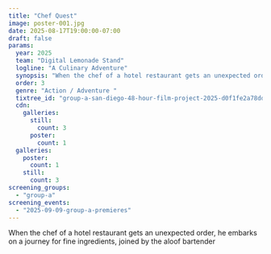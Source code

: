 ```yaml
---
title: "Chef Quest"
image: poster-001.jpg
date: 2025-08-17T19:00:00-07:00
draft: false
params:
  year: 2025
  team: "Digital Lemonade Stand"
  logline: "A Culinary Adventure"
  synopsis: "When the chef of a hotel restaurant gets an unexpected order, he embarks on a journey for fine ingredients, joined by the aloof bartender"
  order: 3
  genre: "Action / Adventure "
  tixtree_id: "group-a-san-diego-48-hour-film-project-2025-d0f1fe2a78dd"
  cdn:
    galleries:
      still:
        count: 3
      poster:
        count: 1
  galleries:
    poster:
      count: 1
    still:
      count: 3
screening_groups:
  - "group-a"
screening_events:
  - "2025-09-09-group-a-premieres"
---
```

When the chef of a hotel restaurant gets an unexpected order, he embarks on a journey for fine ingredients, joined by the aloof bartender
